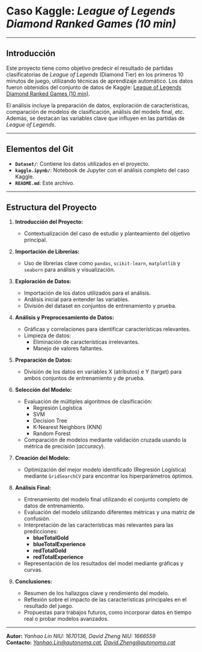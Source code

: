 # Caso Kaggle: *League of Legends Diamond Ranked Games (10 min)*

---

## **Introducción**
Este proyecto tiene como objetivo predecir el resultado de partidas clasificatorias de *League of Legends* (Diamond Tier) en los primeros 10 minutos de juego, utilizando técnicas de aprendizaje automático. Los datos fueron obtenidos del conjunto de datos de Kaggle: [League of Legends Diamond Ranked Games (10 min)](https://www.kaggle.com/datasets/bobbyscience/league-of-legends-diamond-ranked-games-10-min).

El análisis incluye la preparación de datos, exploración de características, comparación de modelos de clasificación, análisis del modelo final, etc. Además, se destacan las variables clave que influyen en las partidas de *League of Legends*.

---

## **Elementos del Git**
- **`Dataset/`**: Contiene los datos utilizados en el proyecto.
- **`kaggle.ipynb/`**: Notebook de Jupyter con el análisis completo del caso Kaggle.
- **`README.md`**: Este archivo.

---

## **Estructura del Proyecto**

1. **Introducción del Proyecto:**
   - Contextualización del caso de estudio y planteamiento del objetivo principal.

2. **Importación de Librerías:**
   - Uso de librerías clave como `pandas`, `scikit-learn`, `matplotlib` y `seaborn` para análisis y visualización.

3. **Exploración de Datos:**
   - Importación de los datos utilizados para el análisis.
   - Análisis inicial para entender las variables.
   - División del dataset en conjuntos de entrenamiento y prueba.

4. **Análisis y Preprocesamiento de Datos:**
   - Gráficas y correlaciones para identificar características relevantes.
   - Limpieza de datos:
     - Eliminación de características irrelevantes.
     - Manejo de valores faltantes.

5. **Preparación de Datos:**
   - División de los datos en variables X (atributos) e Y (target) para ambos conjuntos de entrenamiento y de prueba.

6. **Selección del Modelo:**
   - Evaluación de múltiples algoritmos de clasificación:
     - Regresión Logística
     - SVM
     - Decision Tree
     - K-Nearest Neighbors (KNN)
     - Random Forest
   - Comparación de modelos mediante validación cruzada usando la métrica de precisión (*accuracy*).

7. **Creación del Modelo:**
   - Optimización del mejor modelo identificado (Regresión Logística) mediante `GridSearchCV` para encontrar los hiperparámetros óptimos.

8. **Análisis Final:**
   - Entrenamiento del modelo final utilizando el conjunto completo de datos de entrenamiento.
   - Evaluación del modelo utilizando diferentes métricas y una matriz de confusión.
   - Interpretación de las características más relevantes para las predicciones:
     - **blueTotalGold**
     - **blueTotalExperience**
     - **redTotalGold**
     - **redTotalExperience**
   - Representación de los resultados del model mediante gráficas y curvas.

9. **Conclusiones:**
   - Resumen de los hallazgos clave y rendimiento del modelo.
   - Reflexión sobre el impacto de las características principales en el resultado del juego.
   - Propuestas para trabajos futuros, como incorporar datos en tiempo real o probar modelos avanzados.

---

**Autor:** *Yanhao Lin NIU: 1670136, David Zheng NIU: 1666559*  
**Contacto:** *Yanhao.Lin@autonoma.cat, David.Zheng@autonoma.cat*
